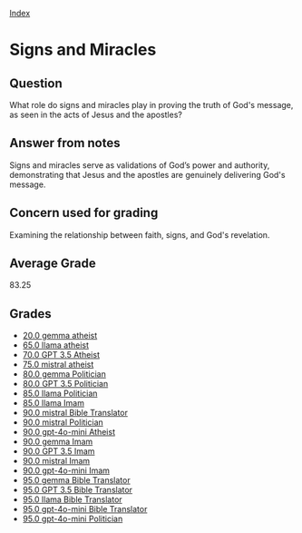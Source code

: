
[Index](../index.md)
# Signs and Miracles
## Question
What role do signs and miracles play in proving the truth of God's message, as seen in the acts of Jesus and the apostles?

## Answer from notes
Signs and miracles serve as validations of God’s power and authority, demonstrating that Jesus and the apostles are genuinely delivering God's message.

## Concern used for grading
Examining the relationship between faith, signs, and God's revelation.

## Average Grade
83.25

## Grades
 * [20.0 gemma atheist](../answers/gemma_atheist/Signs_and_Miracles.md)
 * [65.0 llama atheist](../answers/llama_atheist/Signs_and_Miracles.md)
 * [70.0 GPT 3.5 Atheist](../answers/GPT_3.5_Atheist/Signs_and_Miracles.md)
 * [75.0 mistral atheist](../answers/mistral_atheist/Signs_and_Miracles.md)
 * [80.0 gemma Politician](../answers/gemma_Politician/Signs_and_Miracles.md)
 * [80.0 GPT 3.5 Politician](../answers/GPT_3.5_Politician/Signs_and_Miracles.md)
 * [85.0 llama Politician](../answers/llama_Politician/Signs_and_Miracles.md)
 * [85.0 llama Imam](../answers/llama_Imam/Signs_and_Miracles.md)
 * [90.0 mistral Bible Translator](../answers/mistral_Bible_Translator/Signs_and_Miracles.md)
 * [90.0 mistral Politician](../answers/mistral_Politician/Signs_and_Miracles.md)
 * [90.0 gpt-4o-mini Atheist](../answers/gpt-4o-mini_Atheist/Signs_and_Miracles.md)
 * [90.0 gemma Imam](../answers/gemma_Imam/Signs_and_Miracles.md)
 * [90.0 GPT 3.5 Imam](../answers/GPT_3.5_Imam/Signs_and_Miracles.md)
 * [90.0 mistral Imam](../answers/mistral_Imam/Signs_and_Miracles.md)
 * [90.0 gpt-4o-mini Imam](../answers/gpt-4o-mini_Imam/Signs_and_Miracles.md)
 * [95.0 gemma Bible Translator](../answers/gemma_Bible_Translator/Signs_and_Miracles.md)
 * [95.0 GPT 3.5 Bible Translator](../answers/GPT_3.5_Bible_Translator/Signs_and_Miracles.md)
 * [95.0 llama Bible Translator](../answers/llama_Bible_Translator/Signs_and_Miracles.md)
 * [95.0 gpt-4o-mini Bible Translator](../answers/gpt-4o-mini_Bible_Translator/Signs_and_Miracles.md)
 * [95.0 gpt-4o-mini Politician](../answers/gpt-4o-mini_Politician/Signs_and_Miracles.md)
